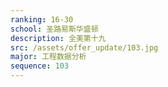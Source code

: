 ```yaml
---
ranking: 16-30
school: 圣路易斯华盛顿
description: 全美第十九
src: /assets/offer_update/103.jpg
major: 工程数据分析
sequence: 103
---
```

